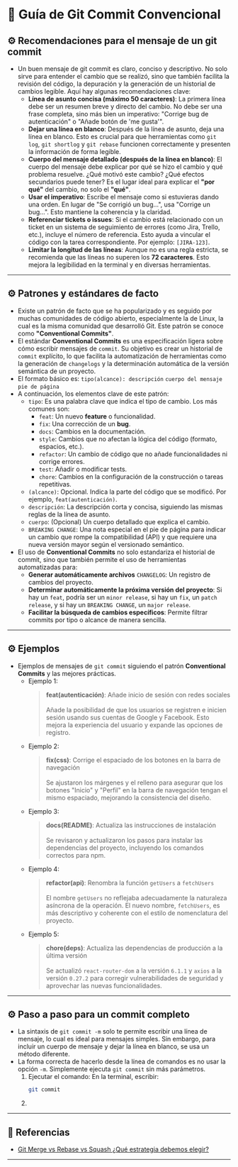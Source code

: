 # 🧪 Guía de Git Commit Convencional

## ⚙️ Recomendaciones para el mensaje de un git commit
- Un buen mensaje de git commit es claro, conciso y descriptivo. No solo sirve para entender el cambio que se realizó, sino que también facilita la revisión del código, la depuración y la generación de un historial de cambios legible. Aquí hay algunas recomendaciones clave:
    - **Línea de asunto concisa (máximo 50 caracteres)**: La primera línea debe ser un resumen breve y directo del cambio. No debe ser una frase completa, sino más bien un imperativo: "Corrige bug de autenticación" o "Añade botón de 'me gusta'".
    - **Dejar una línea en blanco**: Después de la línea de asunto, deja una línea en blanco. Esto es crucial para que herramientas como `git log`, `git shortlog` y `git rebase` funcionen correctamente y presenten la información de forma legible.
    - **Cuerpo del mensaje detallado (después de la línea en blanco)**: El cuerpo del mensaje debe explicar por qué se hizo el cambio y qué problema resuelve. ¿Qué motivó este cambio? ¿Qué efectos secundarios puede tener? Es el lugar ideal para explicar el **"por qué"** del cambio, no solo el **"qué"**.
    - **Usar el imperativo**: Escribe el mensaje como si estuvieras dando una orden. En lugar de "Se corrigió un bug...", usa "Corrige un bug...". Esto mantiene la coherencia y la claridad.
    - **Referenciar tickets o issues**: Si el cambio está relacionado con un ticket en un sistema de seguimiento de errores (como Jira, Trello, etc.), incluye el número de referencia. Esto ayuda a vincular el código con la tarea correspondiente. Por ejemplo: `[JIRA-123]`.
    - **Limitar la longitud de las líneas**: Aunque no es una regla estricta, se recomienda que las líneas no superen los **72 caracteres**. Esto mejora la legibilidad en la terminal y en diversas herramientas.

---

## ⚙️ Patrones y estándares de facto
- Existe un patrón de facto que se ha popularizado y es seguido por muchas comunidades de código abierto, especialmente la de Linux, la cual es la misma comunidad que desarrolló Git. Este patrón se conoce como **"Conventional Commits"**.
- El estándar **Conventional Commits** es una especificación ligera sobre cómo escribir mensajes de `commit`. Su objetivo es crear un historial de `commit` explícito, lo que facilita la automatización de herramientas como la generación de `changelogs` y la determinación automática de la versión semántica de un proyecto.
- El formato básico es:
`tipo(alcance): descripción`
`cuerpo del mensaje`
`pie de página`
- A continuación, los elementos clave de este patrón:
    - `tipo`: Es una palabra clave que indica el tipo de cambio. Los más comunes son:
        - `feat`: Un nuevo **feature** o funcionalidad.
        - `fix`: Una corrección de un **bug**.
        - `docs`: Cambios en la documentación.
        - `style`: Cambios que no afectan la lógica del código (formato, espacios, etc.).
        - `refactor`: Un cambio de código que no añade funcionalidades ni corrige errores.
        - `test`: Añadir o modificar tests.
        - `chore`: Cambios en la configuración de la construcción o tareas repetitivas.
    - `(alcance)`: Opcional. Indica la parte del código que se modificó. Por ejemplo, `feat(autenticación)`.
    - `descripción`: La descripción corta y concisa, siguiendo las mismas reglas de la línea de asunto.
    - `cuerpo`: (Opcional) Un cuerpo detallado que explica el cambio.
    - `BREAKING CHANGE`: Una nota especial en el pie de página para indicar un cambio que rompe la compatibilidad (API) y que requiere una nueva versión mayor según el versionado semántico.
- El uso de **Conventional Commits** no solo estandariza el historial de commit, sino que también permite el uso de herramientas automatizadas para:
    - **Generar automáticamente archivos** `CHANGELOG`: Un registro de cambios del proyecto.
    - **Determinar automáticamente la próxima versión del proyecto**: Si hay un `feat`, podría ser un `minor release`, si hay un `fix`, un `patch release`, y si hay un `BREAKING CHANGE`, un `major release`.
    - **Facilitar la búsqueda de cambios específicos**: Permite filtrar commits por tipo o alcance de manera sencilla.

---

## ⚙️ Ejemplos
- Ejemplos de mensajes de `git commit` siguiendo el patrón **Conventional Commits** y las mejores prácticas.
    - Ejemplo 1:
        > **feat(autenticación)**: Añade inicio de sesión con redes sociales<br><br>Añade la posibilidad de que los usuarios se registren e inicien sesión usando sus cuentas de Google y Facebook. Esto mejora la experiencia del usuario y expande las opciones de registro.
    - Ejemplo 2:
        > **fix(css)**: Corrige el espaciado de los botones en la barra de navegación<br><br>Se ajustaron los márgenes y el relleno para asegurar que los botones "Inicio" y "Perfil" en la barra de navegación tengan el mismo espaciado, mejorando la consistencia del 
        diseño.
    - Ejemplo 3:
        > **docs(README)**: Actualiza las instrucciones de instalación<br><br>Se revisaron y actualizaron los pasos para instalar las dependencias del proyecto, incluyendo los comandos correctos para npm.
    - Ejemplo 4:
        > **refactor(api)**: Renombra la función `getUsers` a `fetchUsers`<br><br>El nombre `getUsers` no reflejaba adecuadamente la naturaleza asíncrona de la operación. El nuevo nombre, `fetchUsers`, es más descriptivo y coherente con el estilo de nomenclatura del proyecto.
    - Ejemplo 5:
        > **chore(deps)**: Actualiza las dependencias de producción a la última versión<br><br>Se actualizó `react-router-dom` a la versión `6.1.1` y `axios` a la versión `0.27.2` para corregir vulnerabilidades de seguridad y aprovechar las nuevas funcionalidades.

---

## ⚙️ Paso a paso para un commit completo
- La sintaxis de `git commit -m` solo te permite escribir una línea de mensaje, lo cual es ideal para mensajes simples. Sin embargo, para incluir un cuerpo de mensaje y dejar la línea en blanco, se usa un método diferente.
- La forma correcta de hacerlo desde la línea de comandos es no usar la opción `-m`. Simplemente ejecuta `git commit` sin más parámetros.
    1. Ejecutar el comando: En la terminal, escribir:
        ```bash
        git commit
        ```
    2. 
---

## 🔗 Referencias
- [Git Merge vs Rebase vs Squash ¿Qué estrategia debemos elegir?](https://www.youtube.com/watch?v=HlmZLXMOpEM)

---